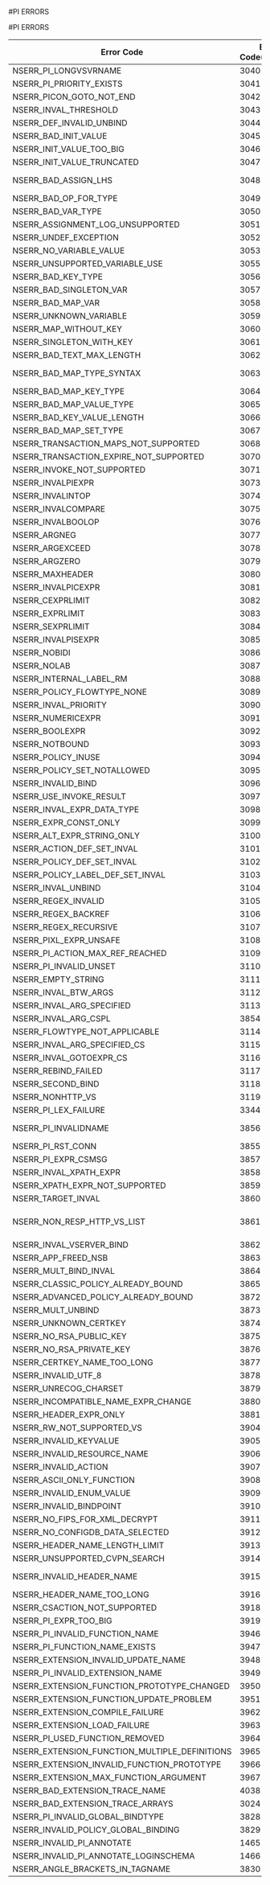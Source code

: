 #PI ERRORS

#PI ERRORS



<table><thead><tr><th>Error Code</th><th>Error Code(Decimal)</th><th>Error Code(Hex)</th><th>Error Message</th></tr></thead><tbody><tr><td>NSERR_PI_LONGVSVRNAME</td><td>3040</td><td>0xbe0</td><td>The name of the label must be less than 32 characters</td><tr><tr><td>NSERR_PI_PRIORITY_EXISTS</td><td>3041</td><td>0xbe1</td><td>A policy is already bound to the specified priority</td><tr><tr><td>NSERR_PICON_GOTO_NOT_END</td><td>3042</td><td>0xbe2</td><td>GotoPriorityExpression for this policy has to be END</td><tr><tr><td>NSERR_INVAL_THRESHOLD</td><td>3043</td><td>0xbe3</td><td>Invalid threshold size value. Threshold size must be lesser than the sample size</td><tr><tr><td>NSERR_DEF_INVALID_UNBIND</td><td>3044</td><td>0xbe4</td><td>Default binding cannot be unbinded</td><tr><tr><td>NSERR_BAD_INIT_VALUE</td><td>3045</td><td>0xbe5</td><td>Invalid initial value</td><tr><tr><td>NSERR_INIT_VALUE_TOO_BIG</td><td>3046</td><td>0xbe6</td><td>Initial value is larger than the maximum allowed text length and the ifValueTooBig action is undef</td><tr><tr><td>NSERR_INIT_VALUE_TRUNCATED</td><td>3047</td><td>0xbe7</td><td>Initial value has been truncated to the maximum allowed text length because the ifValueTooBig action is truncate</td><tr><tr><td>NSERR_BAD_ASSIGN_LHS</td><td>3048</td><td>0xbe8</td><td>Invalid -var parameter: expect $variable-name for a ulong or text variable or $variable-name[key-expression] for a map variable.</td><tr><tr><td>NSERR_BAD_OP_FOR_TYPE</td><td>3049</td><td>0xbe9</td><td>Op is not allowed for the variable type.</td><tr><tr><td>NSERR_BAD_VAR_TYPE</td><td>3050</td><td>0xbea</td><td>Invalid type: expected one of ulong, text, or map.</td><tr><tr><td>NSERR_ASSIGNMENT_LOG_UNSUPPORTED</td><td>3051</td><td>0xbeb</td><td>Log action is not supported with assignment action</td><tr><tr><td>NSERR_UNDEF_EXCEPTION</td><td>3052</td><td>0xbec</td><td>Undef exception raised.</td><tr><tr><td>NSERR_NO_VARIABLE_VALUE</td><td>3053</td><td>0xbed</td><td>No value exists for the variable and key.</td><tr><tr><td>NSERR_UNSUPPORTED_VARIABLE_USE</td><td>3055</td><td>0xbef</td><td>Variables are not supported for use with DNS.</td><tr><tr><td>NSERR_BAD_KEY_TYPE</td><td>3056</td><td>0xbf0</td><td>Invalid key type: expected type text</td><tr><tr><td>NSERR_BAD_SINGLETON_VAR</td><td>3057</td><td>0xbf1</td><td>Not a singleton variable</td><tr><tr><td>NSERR_BAD_MAP_VAR</td><td>3058</td><td>0xbf2</td><td>Not a map variable</td><tr><tr><td>NSERR_UNKNOWN_VARIABLE</td><td>3059</td><td>0xbf3</td><td>Variable is not configured.</td><tr><tr><td>NSERR_MAP_WITHOUT_KEY</td><td>3060</td><td>0xbf4</td><td>Map variable used without a key.</td><tr><tr><td>NSERR_SINGLETON_WITH_KEY</td><td>3061</td><td>0xbf5</td><td>Singleton variable used with a key.</td><tr><tr><td>NSERR_BAD_TEXT_MAX_LENGTH</td><td>3062</td><td>0xbf6</td><td>Invalid text type: expected text(max-length), where max-length is an unsigned integer >= 1 and &lt;= 64000.</td><tr><tr><td>NSERR_BAD_MAP_TYPE_SYNTAX</td><td>3063</td><td>0xbf7</td><td>Invalid map type: expected map(key-type, value-type, max-entries), where max-entries is an unsigned long value &lt;= 18446744073709551615 and greater than 0.</td><tr><tr><td>NSERR_BAD_MAP_KEY_TYPE</td><td>3064</td><td>0xbf8</td><td>Map key type must be text.</td><tr><tr><td>NSERR_BAD_MAP_VALUE_TYPE</td><td>3065</td><td>0xbf9</td><td>Map value type must be ulong or text.</td><tr><tr><td>NSERR_BAD_KEY_VALUE_LENGTH</td><td>3066</td><td>0xbfa</td><td>Sum of the maximum map key and value lengths must be &lt;= 64000.</td><tr><tr><td>NSERR_BAD_MAP_SET_TYPE</td><td>3067</td><td>0xbfb</td><td>Invalid type parameter for set.</td><tr><tr><td>NSERR_TRANSACTION_MAPS_NOT_SUPPORTED</td><td>3068</td><td>0xbfc</td><td>Maps with transaction scope are not supported.</td><tr><tr><td>NSERR_TRANSACTION_EXPIRE_NOT_SUPPORTED</td><td>3070</td><td>0xbfe</td><td>Expiration with transaction scope variables is not supported.</td><tr><tr><td>NSERR_INVOKE_NOT_SUPPORTED</td><td>3071</td><td>0xbff</td><td>Policy does not support invoke.</td><tr><tr><td>NSERR_INVALPIEXPR</td><td>3073</td><td>0xc01</td><td>Invalid expression</td><tr><tr><td>NSERR_INVALINTOP</td><td>3074</td><td>0xc02</td><td>Expecting numeric arguments in this context for -, +, * or /</td><tr><tr><td>NSERR_INVALCOMPARE</td><td>3075</td><td>0xc03</td><td>Invalid arguments to compare operation</td><tr><tr><td>NSERR_INVALBOOLOP</td><td>3076</td><td>0xc04</td><td>The !, || and ;; operators can have only boolean argument(s)</td><tr><tr><td>NSERR_ARGNEG</td><td>3077</td><td>0xc05</td><td>Argument cannot be negative</td><tr><tr><td>NSERR_ARGEXCEED</td><td>3078</td><td>0xc06</td><td>Argument exceeds maximum allowed value</td><tr><tr><td>NSERR_ARGZERO</td><td>3079</td><td>0xc07</td><td>Operand or function argument should be non-zero</td><tr><tr><td>NSERR_MAXHEADER</td><td>3080</td><td>0xc08</td><td>Number of custom header exceeds limit</td><tr><tr><td>NSERR_INVALPICEXPR</td><td>3081</td><td>0xc09</td><td>Expression syntax error</td><tr><tr><td>NSERR_CEXPRLIMIT</td><td>3082</td><td>0xc0a</td><td>Expression too long</td><tr><tr><td>NSERR_EXPRLIMIT</td><td>3083</td><td>0xc0b</td><td>Expression too long</td><tr><tr><td>NSERR_SEXPRLIMIT</td><td>3084</td><td>0xc0c</td><td>String expression too long</td><tr><tr><td>NSERR_INVALPISEXPR</td><td>3085</td><td>0xc0d</td><td>String expression syntax error</td><tr><tr><td>NSERR_NOBIDI</td><td>3086</td><td>0xc0e</td><td>Bi-directional expression not allowed</td><tr><tr><td>NSERR_NOLAB</td><td>3087</td><td>0xc0f</td><td>Policy Label does not exist</td><tr><tr><td>NSERR_INTERNAL_LABEL_RM</td><td>3088</td><td>0xc10</td><td>Default Policy labels cannot be removed</td><tr><tr><td>NSERR_POLICY_FLOWTYPE_NONE</td><td>3089</td><td>0xc11</td><td>Policy should either be a request or response policy</td><tr><tr><td>NSERR_INVAL_PRIORITY</td><td>3090</td><td>0xc12</td><td>Priority should be in the range from 1 to 2147483647</td><tr><tr><td>NSERR_NUMERICEXPR</td><td>3091</td><td>0xc13</td><td>Expression should evaluate to numeric value</td><tr><tr><td>NSERR_BOOLEXPR</td><td>3092</td><td>0xc14</td><td>Expression should evaluate to true or false</td><tr><tr><td>NSERR_NOTBOUND</td><td>3093</td><td>0xc15</td><td>Cannot unbind a policy that is not bound</td><tr><tr><td>NSERR_POLICY_INUSE</td><td>3094</td><td>0xc16</td><td>Policy name already in use</td><tr><tr><td>NSERR_POLICY_SET_NOTALLOWED</td><td>3095</td><td>0xc17</td><td>Invalid rule/action for bound policy</td><tr><tr><td>NSERR_INVALID_BIND</td><td>3096</td><td>0xc18</td><td>Policy cannot be bound to specified policy label</td><tr><tr><td>NSERR_USE_INVOKE_RESULT</td><td>3097</td><td>0xc19</td><td>USE_INVOCATION_RESULT can be used only with invoke</td><tr><tr><td>NSERR_INVAL_EXPR_DATA_TYPE</td><td>3098</td><td>0xc1a</td><td>Invalid expression data type</td><tr><tr><td>NSERR_EXPR_CONST_ONLY</td><td>3099</td><td>0xc1b</td><td>Only constant parameters are allowed for function</td><tr><tr><td>NSERR_ALT_EXPR_STRING_ONLY</td><td>3100</td><td>0xc1c</td><td>Only string expressions are allowed for ALT</td><tr><tr><td>NSERR_ACTION_DEF_SET_INVAL</td><td>3101</td><td>0xc1d</td><td>Default action cannot be modified</td><tr><tr><td>NSERR_POLICY_DEF_SET_INVAL</td><td>3102</td><td>0xc1e</td><td>Default policy cannot be modified</td><tr><tr><td>NSERR_POLICY_LABEL_DEF_SET_INVAL</td><td>3103</td><td>0xc1f</td><td>Default policylabel cannot be modified</td><tr><tr><td>NSERR_INVAL_UNBIND</td><td>3104</td><td>0xc20</td><td>Policy not bound to specified policy label</td><tr><tr><td>NSERR_REGEX_INVALID</td><td>3105</td><td>0xc21</td><td>Invalid regular expression</td><tr><tr><td>NSERR_REGEX_BACKREF</td><td>3106</td><td>0xc22</td><td>Backreference in regular expression</td><tr><tr><td>NSERR_REGEX_RECURSIVE</td><td>3107</td><td>0xc23</td><td>Recursive regular expression present</td><tr><tr><td>NSERR_PIXL_EXPR_UNSAFE</td><td>3108</td><td>0xc24</td><td>Input expression is unsafe</td><tr><tr><td>NSERR_PI_ACTION_MAX_REF_REACHED</td><td>3109</td><td>0xc25</td><td>Cannot create policy. Binding limit for action reached (65536)</td><tr><tr><td>NSERR_PI_INVALID_UNSET</td><td>3110</td><td>0xc26</td><td>Cannot unset rule or action. No changes done</td><tr><tr><td>NSERR_EMPTY_STRING</td><td>3111</td><td>0xc27</td><td>Zero length string not allowed</td><tr><tr><td>NSERR_INVAL_BTW_ARGS</td><td>3112</td><td>0xc28</td><td>Arguments to BETWEEN are incorrect</td><tr><tr><td>NSERR_INVAL_ARG_SPECIFIED</td><td>3113</td><td>0xc29</td><td>GotoPriorityExpression, flowtype and invoke apply only to rewrite, responder and cache policies</td><tr><tr><td>NSERR_INVAL_ARG_CSPL</td><td>3854</td><td>0xf0e</td><td>Target vserver cannot be specified along with GotoPriorityExpression and invoke.</td><tr><tr><td>NSERR_FLOWTYPE_NOT_APPLICABLE</td><td>3114</td><td>0xc2a</td><td>Flowtype applies only to rewrite, responder and cache policies</td><tr><tr><td>NSERR_INVAL_ARG_SPECIFIED_CS</td><td>3115</td><td>0xc2b</td><td>Flowtype and invoke apply only to Advanced policies.</td><tr><tr><td>NSERR_INVAL_GOTOEXPR_CS</td><td>3116</td><td>0xc2c</td><td>GotoPriorityExpression applies only to Advanced policies</td><tr><tr><td>NSERR_REBIND_FAILED</td><td>3117</td><td>0xc2d</td><td>Rebinding of policy with new bind parameters failed. The policy is unbound.</td><tr><tr><td>NSERR_SECOND_BIND</td><td>3118</td><td>0xc2e</td><td>A policy can be bound only once</td><tr><tr><td>NSERR_NONHTTP_VS</td><td>3119</td><td>0xc2f</td><td>Specified policy can be bound only to HTTP/SSL vserver</td><tr><tr><td>NSERR_PI_LEX_FAILURE</td><td>3344</td><td>0xd10</td><td>Error in parsing</td><tr><tr><td>NSERR_PI_INVALIDNAME</td><td>3856</td><td>0xF10</td><td>Invalid PI entity name; names must begin with an ASCII alphabetic character or underscore and must contain only ASCII alphanumerics or underscores; reserved words may not be used</td><tr><tr><td>NSERR_PI_RST_CONN</td><td>3855</td><td>0xF0F</td><td>PI reset connection</td><tr><tr><td>NSERR_PI_EXPR_CSMSG</td><td>3857</td><td>0xF11</td><td>Advanced expression cannot have client security message</td><tr><tr><td>NSERR_INVAL_XPATH_EXPR</td><td>3858</td><td>0xf12</td><td>XPath Expression Compilation Failed</td><tr><tr><td>NSERR_XPATH_EXPR_NOT_SUPPORTED</td><td>3859</td><td>0xf13</td><td>Unsupported XPath</td><tr><tr><td>NSERR_TARGET_INVAL</td><td>3860</td><td>0xf14</td><td>Target Vserver cannot be specified for this policy</td><tr><tr><td>NSERR_NON_RESP_HTTP_VS_LIST</td><td>3861</td><td>0xf15</td><td>Specified policy can be bound only to HTTP/SSL/TCP/SSL_BRIDGE/FTP/DNS_TCP/RTSP/SSL_TCP/NNTP/MSSQL/MySQL/ORACLE/DIAMETER/RADIUS/ANY vserver</td><tr><tr><td>NSERR_INVAL_VSERVER_BIND</td><td>3862</td><td>0xf16</td><td>Policy can be bound only to LB/CS vserver types</td><tr><tr><td>NSERR_APP_FREED_NSB</td><td>3863</td><td>0xf17</td><td>Application reset/drop connection and freed nsb</td><tr><tr><td>NSERR_MULT_BIND_INVAL</td><td>3864</td><td>0xf18</td><td>CVPN Policies cannot be bound to multiple entities</td><tr><tr><td>NSERR_CLASSIC_POLICY_ALREADY_BOUND</td><td>3865</td><td>0xF19</td><td>Cannot bind an advanced policy to a virtual server to which a classic policy is already bound</td><tr><tr><td>NSERR_ADVANCED_POLICY_ALREADY_BOUND</td><td>3872</td><td>0xF20</td><td>Cannot bind a classic policy to a virtual server to which an advanced policy is already bound</td><tr><tr><td>NSERR_MULT_UNBIND</td><td>3873</td><td>0xF21</td><td>Policy is bound to multiple global bindpoints. Please specify the appropriate bindpoint to unbind it.</td><tr><tr><td>NSERR_UNKNOWN_CERTKEY</td><td>3874</td><td>0xF22</td><td>The specified certkey object has not been configured</td><tr><tr><td>NSERR_NO_RSA_PUBLIC_KEY</td><td>3875</td><td>0xF23</td><td>The specified certkey object does not include a certificate with an RSA public key</td><tr><tr><td>NSERR_NO_RSA_PRIVATE_KEY</td><td>3876</td><td>0xF24</td><td>The specified certkey object does not include an RSA private key</td><tr><tr><td>NSERR_CERTKEY_NAME_TOO_LONG</td><td>3877</td><td>0xF25</td><td>The certkey name exceeds the maximum 31 characters</td><tr><tr><td>NSERR_INVALID_UTF_8</td><td>3878</td><td>0xF26</td><td>Invalid UTF-8 string</td><tr><tr><td>NSERR_UNRECOG_CHARSET</td><td>3879</td><td>0xF27</td><td>Unrecognized character set</td><tr><tr><td>NSERR_INCOMPATIBLE_NAME_EXPR_CHANGE</td><td>3880</td><td>0xF28</td><td>Incompatible named expression change for in-use expression.</td><tr><tr><td>NSERR_HEADER_EXPR_ONLY</td><td>3881</td><td>0xF29</td><td>Only classic expressions for headers allowed in EVAL_CLASSIC_EXPR</td><tr><tr><td>NSERR_RW_NOT_SUPPORTED_VS</td><td>3904</td><td>0xF40</td><td>Specified policy can be bound only to HTTP/SSL/TCP/SSL_TCP/DIAMETER/SSL_DIAMTER/SIP_UDP/RADIUS vserver</td><tr><tr><td>NSERR_INVALID_KEYVALUE</td><td>3905</td><td>0xf41</td><td>The keyvalue argument is incorrect.</td><tr><tr><td>NSERR_INVALID_RESOURCE_NAME</td><td>3906</td><td>0xF42</td><td>Resource of the given name does not exist</td><tr><tr><td>NSERR_INVALID_ACTION</td><td>3907</td><td>0xF43</td><td>Invalid action</td><tr><tr><td>NSERR_ASCII_ONLY_FUNCTION</td><td>3908</td><td>0xF44</td><td>Advanced expression function does not accept non-ASCII arguments</td><tr><tr><td>NSERR_INVALID_ENUM_VALUE</td><td>3909</td><td>0xF45</td><td>Invalid enumeration value</td><tr><tr><td>NSERR_INVALID_BINDPOINT</td><td>3910</td><td>0xF46</td><td>Invalid bind point.</td><tr><tr><td>NSERR_NO_FIPS_FOR_XML_DECRYPT</td><td>3911</td><td>0xF47</td><td>A FIPS key cannot be used for XML decryption.</td><tr><tr><td>NSERR_NO_CONFIGDB_DATA_SELECTED</td><td>3912</td><td>0xF48</td><td>No data selected from the configuration database.</td><tr><tr><td>NSERR_HEADER_NAME_LENGTH_LIMIT</td><td>3913</td><td>0xF49</td><td>Custom header name is too long.</td><tr><tr><td>NSERR_UNSUPPORTED_CVPN_SEARCH</td><td>3914</td><td>0xF4A</td><td>Patset, dataset, and xpath not supported for clientless VPN search.</td><tr><tr><td>NSERR_INVALID_HEADER_NAME</td><td>3915</td><td>0xF4B</td><td>Header name contains invalid characters (one or more of ( ) &lt; > @ , ; : \\\\ \\" / [ ] ? = { } and space) as per the HTTP spec RFC 2616. This is allowed to for non-conformant HTTP messages, but may not be what you intended.</td><tr><tr><td>NSERR_HEADER_NAME_TOO_LONG</td><td>3916</td><td>0xF4c</td><td>Header name is too long (maximum of 32 characters allowed).</td><tr><tr><td>NSERR_CSACTION_NOT_SUPPORTED</td><td>3918</td><td>0xF4E</td><td>Content Switching actions are not suported for classic content switching policies.</td><tr><tr><td>NSERR_PI_EXPR_TOO_BIG</td><td>3919</td><td>0xF4F</td><td>Expression too long - maximum length is 8191</td><tr><tr><td>NSERR_PI_INVALID_FUNCTION_NAME</td><td>3946</td><td>0xF6A</td><td>Cannot use PI reserved word as a function name.</td><tr><tr><td>NSERR_PI_FUNCTION_NAME_EXISTS</td><td>3947</td><td>0xF6B</td><td>Function with the same name already exists.</td><tr><tr><td>NSERR_EXTENSION_INVALID_UPDATE_NAME</td><td>3948</td><td>0xF6C</td><td>Add the extension before updating.</td><tr><tr><td>NSERR_PI_INVALID_EXTENSION_NAME</td><td>3949</td><td>0xF6D</td><td>Extension is not added.</td><tr><tr><td>NSERR_EXTENSION_FUNCTION_PROTOTYPE_CHANGED</td><td>3950</td><td>0xF6E</td><td>Extension has different prototype of a function than that is in use.</td><tr><tr><td>NSERR_EXTENSION_FUNCTION_UPDATE_PROBLEM</td><td>3951</td><td>0xF6F</td><td>Problem in updating function that is in use.</td><tr><tr><td>NSERR_EXTENSION_COMPILE_FAILURE</td><td>3962</td><td>0xF7A</td><td>Extension compilation error.</td><tr><tr><td>NSERR_EXTENSION_LOAD_FAILURE</td><td>3963</td><td>0xF7B</td><td>Extension loading error.</td><tr><tr><td>NSERR_PI_USED_FUNCTION_REMOVED</td><td>3964</td><td>0xF7C</td><td>Update attempted to remove a function that is in use.</td><tr><tr><td>NSERR_EXTENSION_FUNCTION_MULTIPLE_DEFINITIONS</td><td>3965</td><td>0xF7D</td><td>Extension has multiple definitions of a function.</td><tr><tr><td>NSERR_EXTENSION_INVALID_FUNCTION_PROTOTYPE</td><td>3966</td><td>0xF7E</td><td>Extension functions prototype is invalid.</td><tr><tr><td>NSERR_EXTENSION_MAX_FUNCTION_ARGUMENT</td><td>3967</td><td>0xF7F</td><td>Maximum number of function arguments can be 3.</td><tr><tr><td>NSERR_BAD_EXTENSION_TRACE_NAME</td><td>4038</td><td>0xFC6</td><td>Function or variable name can contain only alphanumerics and underscores and cannot begin with a digit.</td><tr><tr><td>NSERR_BAD_EXTENSION_TRACE_ARRAYS</td><td>3024</td><td>0xBD0</td><td>traceFunctions or traceVariables cannot be specified with trace off.</td><tr><tr><td>NSERR_PI_INVALID_GLOBAL_BINDTYPE</td><td>3828</td><td>0xEF4</td><td>Invalid global bindtype.</td><tr><tr><td>NSERR_INVALID_POLICY_GLOBAL_BINDING</td><td>3829</td><td>0xEF5</td><td>Policy cannot be bound/unbound to/from the given global bindtype.</td><tr><tr><td>NSERR_INVALID_PI_ANNOTATE</td><td>1465</td><td>0x5b9</td><td>Invalid PI annotation value</td><tr><tr><td>NSERR_INVALID_PI_ANNOTATE_LOGINSCHEMA</td><td>1466</td><td>0x5ba</td><td>Invalid loginSchema corresponding to PI annotation value</td><tr><tr><td>NSERR_ANGLE_BRACKETS_IN_TAGNAME</td><td>3830</td><td>0xEF6</td><td>Invalid syntax, angle brackets in tag specified</td><tr></tbody></table>
